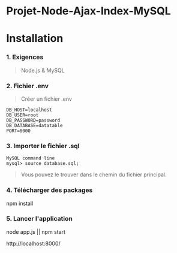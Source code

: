 # Projet-Node-Ajax-Index-MySQL

# Installation

### 1. Exigences
 > Node.js & 
 > MySQL
 
### 2. Fichier .env
> Créer un fichier .env         
        
    DB_HOST=localhost
    DB_USER=root
    DB_PASSWORD=password
    DB_DATABASE=datatable
    PORT=8000

### 3. Importer le fichier  .sql 
    MySQL command line
    mysql> source database.sql; 
>Vous pouvez le trouver dans le chemin du fichier principal.

### 4. Télécharger des packages 
  npm install  


### 5. Lancer l'application
  node app.js   ||  npm start 


http://localhost:8000/
           
